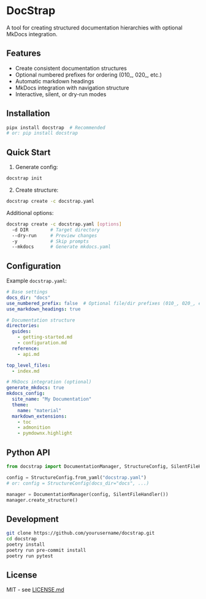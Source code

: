 # DocStrap

A tool for creating structured documentation hierarchies with optional MkDocs integration.

## Features

- Create consistent documentation structures
- Optional numbered prefixes for ordering (010_, 020_, etc.)
- Automatic markdown headings
- MkDocs integration with navigation structure
- Interactive, silent, or dry-run modes

## Installation

```bash
pipx install docstrap  # Recommended
# or: pip install docstrap
```

## Quick Start

1. Generate config:
```bash
docstrap init
```

2. Create structure:
```bash
docstrap create -c docstrap.yaml
```

Additional options:
```bash
docstrap create -c docstrap.yaml [options]
  -d DIR        # Target directory
  --dry-run     # Preview changes
  -y            # Skip prompts
  --mkdocs      # Generate mkdocs.yaml
```

## Configuration

Example `docstrap.yaml`:
```yaml
# Base settings
docs_dir: "docs"
use_numbered_prefix: false  # Optional file/dir prefixes (010_, 020_, etc.)
use_markdown_headings: true

# Documentation structure
directories:
  guides:
    - getting-started.md
    - configuration.md
  reference:
    - api.md

top_level_files:
  - index.md

# MkDocs integration (optional)
generate_mkdocs: true
mkdocs_config:
  site_name: "My Documentation"
  theme:
    name: "material"
  markdown_extensions:
    - toc
    - admonition
    - pymdownx.highlight
```

## Python API

```python
from docstrap import DocumentationManager, StructureConfig, SilentFileHandler

config = StructureConfig.from_yaml("docstrap.yaml")
# or: config = StructureConfig(docs_dir="docs", ...)

manager = DocumentationManager(config, SilentFileHandler())
manager.create_structure()
```

## Development

```bash
git clone https://github.com/yourusername/docstrap.git
cd docstrap
poetry install
poetry run pre-commit install
poetry run pytest
```

## License

MIT - see [LICENSE.md](LICENSE.md)
